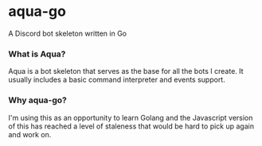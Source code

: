 # aqua-go
A Discord bot skeleton written in Go

### What is Aqua?
Aqua is a bot skeleton that serves as the base for all the bots I create. It usually includes a basic command interpreter and events support.

### Why aqua-go?
I'm using this as an opportunity to learn Golang and the Javascript version of this has reached a level of staleness that would be hard to pick up again and work on.

